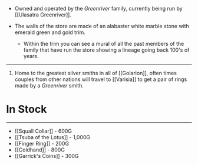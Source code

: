- Owned and operated by the *Greenriver* family, currently being run by [[Ulasatra Greenriver]].

- The walls of the store are made of an alabaster white marble stone with emerald green and gold trim.
	- Within the trim you can see a mural of all the past members of the family that have run the store showing a lineage going back 100's of years.

---
1. Home to the greatest silver smiths in all of [[Golarion]], often times couples from other nations will travel to [[Varisia]] to get a pair of rings made by a *Greenriver* smith.

# In Stock
---
- [[Squall Collar]] - 600G
- [[Tsuba of the Lotus]] - 1,000G
- [[Finger Ring]] - 200G
- [[Coldhand]] - 800G
- [[Garrick's Coins]] - 300G